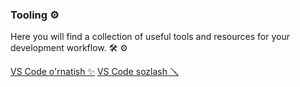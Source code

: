 ### Tooling ⚙️

Here you will find a collection of useful tools and resources for your development workflow. :hammer_and_wrench: :gear:

<div class="row g-0 my-5">
    <div class="list-group card col-lg-4 col-md-6">
        <a href="vscode-install.html" class="list-group-item list-group-item-action">VS Code o'rnatish ✨</a>
        <a href="vscode-setup.html" class="list-group-item list-group-item-action">VS Code sozlash 🪛</a>
    </div>
</div>